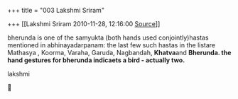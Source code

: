 +++
title = "003 Lakshmi Sriram"

+++
[[Lakshmi Sriram	2010-11-28, 12:16:00 [Source](https://groups.google.com/g/samskrita/c/f3mu-2jRS5I)]]



bherunda is one of the samyukta (both hands used conjointly)hastas mentioned in abhinayadarpanam: the last few such hastas in the listare Mathasya , Koorma, Varaha, Garuda, Nagbandah, **Khatva**and **Bherunda.
the hand gestures for bherunda indicaets a bird - actually two.**

lakshmi



